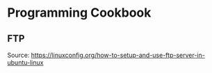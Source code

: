 # Programming Cookbook

## FTP

Source: https://linuxconfig.org/how-to-setup-and-use-ftp-server-in-ubuntu-linux

